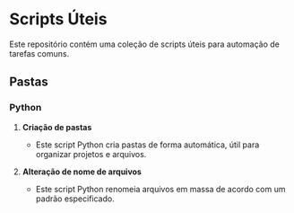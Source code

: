 # Scripts Úteis

Este repositório contém uma coleção de scripts úteis para automação de tarefas comuns.

## Pastas

### Python

1. **Criação de pastas**
   - Este script Python cria pastas de forma automática, útil para organizar projetos e arquivos.

2. **Alteração de nome de arquivos**
   - Este script Python renomeia arquivos em massa de acordo com um padrão especificado.
